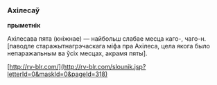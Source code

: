### Ахілесаў
**прыметнік**

Ахілесава пята (кніжнае) — найбольш слабае месца каго-, чаго-н. [паводле старажытнагрэчаскага міфа пра Ахілеса, цела якога было непаражальным ва ўсіх месцах, акрамя пяты].

<a rel="author">[http://rv-blr.com/](http://rv-blr.com/slounik.jsp?letterId=0&maskId=0&pageId=318)</a>

